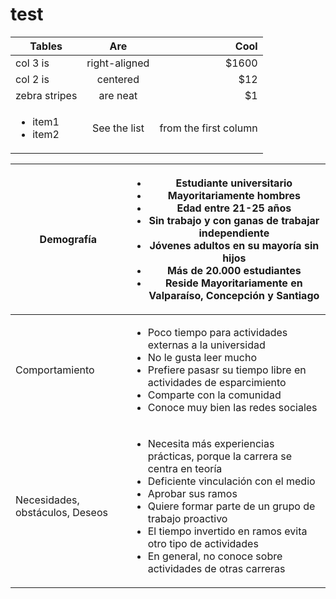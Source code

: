 # test
| Tables        | Are           | Cool  |
| ------------- |:-------------:| -----:|
| col 3 is      | right-aligned | $1600 |
| col 2 is      | centered      |   $12 |
| zebra stripes | are neat      |    $1 |
| <ul><li>item1</li><li>item2</li></ul>| See the list | from the first column|

|  Demografía                     |<ul><li>Estudiante universitario </li><li>Mayoritariamente hombres </li><li>Edad entre 21-25 años </li><li>Sin trabajo y con ganas de trabajar independiente </li><li>Jóvenes adultos en su mayoría sin hijos </li><li>Más  de 20.000 estudiantes </li><li>Reside Mayoritariamente en Valparaíso, Concepción y Santiago </li></ul> |
|---------------------------------|--------------------------------------------------------------------------------------------------------------------------------------------------------------------------------------------------------------------------------------------------------------------------------------------------------------------------|
| Comportamiento                  |<ul><li> Poco tiempo para actividades externas a la universidad</li><li> No le gusta leer mucho </li><li>Prefiere pasasr su tiempo libre en actividades de esparcimiento</li><li>Comparte con la comunidad</li><li>Conoce muy bien las redes sociales</li>  </ul> |
| Necesidades, obstáculos, Deseos | <ul><li>Necesita más experiencias prácticas, porque la carrera se centra en teoría  </li><li>Deficiente vinculación con el medio </li><li>Aprobar sus ramos </li><li>Quiere formar parte de un grupo de trabajo proactivo </li><li>El tiempo invertido en ramos evita otro tipo de actividades </li><li>En general, no conoce sobre actividades de otras carreras </li></ul>|
